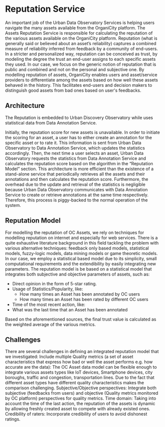 # Reputation Service
An important job of the Urban Data Observatory Services is helping users navigate the many assets available from the OrganiCity platform. The Assets Reputation Service is responsible for calculating the reputation of the various assets available on the OrganiCity platform. Reputation (what is generally said or believed about an asset’s reliability) captures a combined measure of reliability inferred from feedback by a community of end-users. In a stricter and personalized way, reputation can be conceived as trust, by modeling the degree the trust an end-user assigns to each specific assets they used. In our case, we focus on the generic notion of reputation that is public and combined and not on the personal and subjective one. By modelling reputation of assets, OrganiCity enables users and asset/service providers to differentiate among the assets based on how well these assets behaved in the history. This facilitates end-users and decision makers to distinguish good assets from bad ones based on user's feedbacks.

## Architecture ##
The Reputation is embedded to Urban Discovery Observatory while uses statistical data from Data Annotation Service.

Initially, the reputation score for new assets is unavailable. In order to initiate the scoring for an asset, a user has to either create an annotation for the specific asset or to rate it. This information is sent from Urban Data Observatory to Data Annotation Service, which updates the statistics accordingly. Then, the next time a user selects an asset, Urban Data Observatory requests the statistics from Data Annotation Service and calculates the reputation score based on the algorithm in the “Reputation Model” section. 
This architecture is more efficient than the existence of a stand-alone service that periodically retrieves all the assets and their annotations and then calculates the reputation score. Furthermore, the overhead due to the update and retrieval of the statistics is negligible because Urban Data Observatory communicates with Data Annotation Service to create or retrieve annotations at the same time respectively. Therefore, this process is piggy-backed to the normal operation of the system.

## Reputation Model ##
For modelling the reputation of OC Assets, we rely on techniques for modelling reputation on internet and especially for web services. There is a quite exhaustive literature background in this field tackling the problem with various alternative techniques: feedback only based models, statistical models, fuzzy-logic models, data mining models or game theoretic models. In our case, we employ a statistical based model due to its simplicity, small computational requirements and the extendibility by easily integrating new parameters.  The reputation model is be based on a statistical model that integrates both subjective and objective parameters of assets, such as:
* Direct opinion in the form of 5-star rating.
* Usage of Statistics/Popularity, like:
   * How many times an Asset has been annotated by OC users
   *	How many times an Asset has been rated by different OC users
*	Time of the most recent action, like:
   *	What was the last time that an Asset has been annotated

Based on the aforementioned sources, the final trust value is calculated as the weighted average of the various metrics.

## Challenges ##
There are several challenges in defining an integrated reputation model that we investigated:
Include multiple Quality metrics (a set of asset characteristics that express how bad or well the asset performs e.g. how accurate are the data): The OC Asset data model can be flexible enough to integrate various assets types like IoT devices, Smartphone devices, city boroughs, traffic and congestion, transportation lines. Due to the fact that different asset types have different quality characteristics makes the comparison challenging.
Subjective/Objective perspectives: Integrate both subjective (feedbacks from users) and objective (Quality metrics monitored by OC platform) perspectives for quality metrics.
Time domain: Taking into account the time of the last action, the reputation of the assets is dynamic by allowing freshly created asset to compete with already existed ones.
Credibility of raters: Incorporate credibility of users to avoid dishonest ratings.

